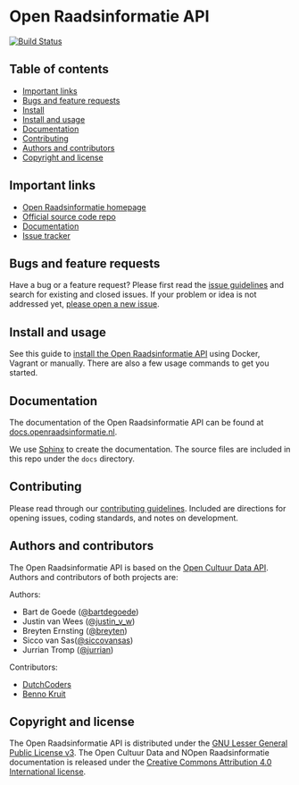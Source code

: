 # Open Raadsinformatie API
[![Build Status](https://semaphoreci.com/api/v1/jurrian/open-raadsinformatie/branches/master/shields_badge.svg)](https://semaphoreci.com/jurrian/open-raadsinformatie)


## Table of contents

 - [Important links](#important-links)
 - [Bugs and feature requests](#bugs-and-feature-requests)
 - [Install](https://github.com/openstate/open-raadsinformatie/blob/master/INSTALL.rst)
 - [Install and usage](#install-and-usage)
 - [Documentation](#documentation)
 - [Contributing](#contributing)
 - [Authors and contributors](#authors-and-contributors)
 - [Copyright and license](#copyright-and-license)

## Important links
 - [Open Raadsinformatie homepage](http://www.openraadsinformatie.nl/)
 - [Official source code repo](https://github.com/openstate/open-raadsinformatie/)
 - [Documentation](http://docs.openraadsinformatie.nl/)
 - [Issue tracker](https://github.com/openstate/open-raadsinformatieissues)

## Bugs and feature requests

Have a bug or a feature request? Please first read the [issue guidelines](https://github.com/openstate/open-raadsinformatie/blob/master/docs/dev/getting_started.rst) and search for existing and closed issues. If your problem or idea is not addressed yet, [please open a new issue](https://github.com/openstate/open-raadsinformatie/issues/new).

## Install and usage

See this guide to [install the Open Raadsinformatie API](https://github.com/openstate/open-raadsinformatie/blob/master/INSTALL.rst) using Docker, Vagrant or manually. There are also a few usage commands to get you started.

## Documentation

The documentation of the Open Raadsinformatie API can be found at [docs.openraadsinformatie.nl](http://docs.openraadsinformatie.nl/).

We use [Sphinx](http://sphinx-doc.org/) to create the documentation. The source files are included in this repo under the `docs` directory.  

## Contributing

Please read through our [contributing guidelines](https://github.com/openstate/open-raadsinformatie/blob/master/docs/dev/getting_started.rst). Included are directions for opening issues, coding standards, and notes on development.

## Authors and contributors

The Open Raadsinformatie API is based on the [Open Cultuur Data API](https://github.com/openstate/open-cultuur-data/). Authors and contributors of both projects are:

Authors:

* Bart de Goede ([@bartdegoede](https://twitter.com/bartdegoede))
* Justin van Wees ([@justin_v_w](https://twitter.com/justin_v_w))
* Breyten Ernsting ([@breyten](https://twitter.com/breyten))
* Sicco van Sas([@siccovansas](https://twitter.com/siccovansas))
* Jurrian Tromp ([@jurrian](https://github.com/jurrian))

Contributors:

* [DutchCoders](http://dutchcoders.io/)
* [Benno Kruit](https://github.com/bennokr)

## Copyright and license

The Open Raadsinformatie API is distributed under the [GNU Lesser General Public License v3](https://www.gnu.org/licenses/lgpl.html). The Open Cultuur Data and NOpen Raadsinformatie documentation is released under the [Creative Commons Attribution 4.0 International license](http://creativecommons.org/licenses/by/4.0/).
